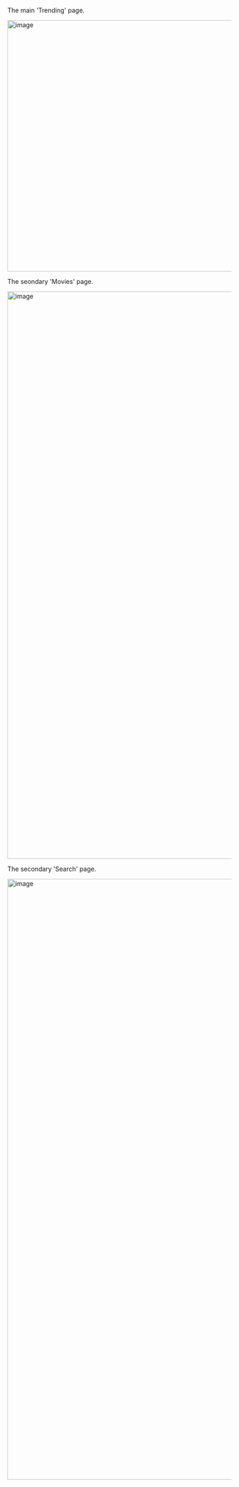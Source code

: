The main 'Trending' page.

<img width="565" alt="image" src="https://user-images.githubusercontent.com/48194238/135655217-bfdfc2ed-7148-4a56-9c0a-8e5ba5719aa2.png">


The seondary 'Movies' page.

<img width="1276" alt="image" src="https://user-images.githubusercontent.com/48194238/135655494-aa7d763c-071d-4a6a-9d75-ef3baecf7abd.png">


The secondary 'Search' page.

<img width="1351" alt="image" src="https://user-images.githubusercontent.com/48194238/135655544-a8570df3-5d93-4b36-afc4-bc62e919eaa5.png">

